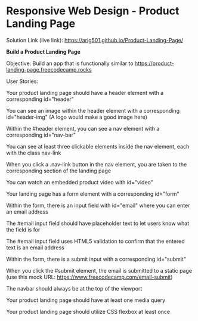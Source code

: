 # Responsive Web Design - Product Landing Page

Solution Link (live link): https://arig501.github.io/Product-Landing-Page/

**Build a Product Landing Page**

Objective: Build an app that is functionally similar to https://product-landing-page.freecodecamp.rocks

User Stories:

Your product landing page should have a header element with a corresponding id="header"

You can see an image within the header element with a corresponding id="header-img" (A logo would make a good image here)

Within the #header element, you can see a nav element with a corresponding id="nav-bar"

You can see at least three clickable elements inside the nav element, each with the class nav-link

When you click a .nav-link button in the nav element, you are taken to the corresponding section of the landing page

You can watch an embedded product video with id="video"

Your landing page has a form element with a corresponding id="form"

Within the form, there is an input field with id="email" where you can enter an email address

The #email input field should have placeholder text to let users know what the field is for

The #email input field uses HTML5 validation to confirm that the entered text is an email address

Within the form, there is a submit input with a corresponding id="submit"

When you click the #submit element, the email is submitted to a static page (use this mock URL: https://www.freecodecamp.com/email-submit)

The navbar should always be at the top of the viewport

Your product landing page should have at least one media query

Your product landing page should utilize CSS flexbox at least once
